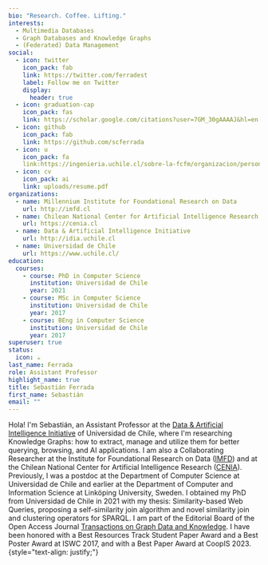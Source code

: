 ```yaml
---
bio: "Research. Coffee. Lifting."
interests:
  - Multimedia Databases
  - Graph Databases and Knowledge Graphs
  - (Federated) Data Management
social:
  - icon: twitter
    icon_pack: fab
    link: https://twitter.com/ferradest
    label: Follow me on Twitter
    display:
      header: true
  - icon: graduation-cap
    icon_pack: fas
    link: https://scholar.google.com/citations?user=7GM_30gAAAAJ&hl=en
  - icon: github
    icon_pack: fab
    link: https://github.com/scferrada
  - icon: u
    icon_pack: fa
    link:https://ingenieria.uchile.cl/sobre-la-fcfm/organizacion/personas/cuerpo-academico/a-z?qui_id=2969974
  - icon: cv
    icon_pack: ai
    link: uploads/resume.pdf
organizations:
  - name: Millennium Institute for Foundational Research on Data
    url: http://imfd.cl
  - name: Chilean National Center for Artificial Intelligence Research
    url: https://cenia.cl
  - name: Data & Artificial Intelligence Initiative 
    url: http://idia.uchile.cl
  - name: Universidad de Chile
    url: https://www.uchile.cl/
education:
  courses:
    - course: PhD in Computer Science
      institution: Universidad de Chile
      year: 2021
    - course: MSc in Computer Science
      institution: Universidad de Chile
      year: 2017
    - course: BEng in Computer Science
      institution: Universidad de Chile
      year: 2017
superuser: true
status:
  icon: ☕️
last_name: Ferrada
role: Assistant Professor
highlight_name: true
title: Sebastián Ferrada
first_name: Sebastián
email: ""
---
```

Hola! I'm Sebastián, an Assistant Professor at the [Data & Artificial Intelligence Initiative](http://idia.uchile.cl) of Universidad de Chile, where I'm researching Knowledge Graphs: how to extract, manage and utilize them for better querying, browsing, and AI applications.
I am also a Collaborating Researcher at the Institute for Foundational Research on Data ([IMFD](http://imfd.cl)) and at the Chilean National Center for Artificial Intelligence Research ([CENIA](http://cenia.cl)). 
Previously, I was a postdoc at the Department of Computer Science at Universidad de Chile and earlier at the Department of Computer and Information Science at Linköping University, Sweden.
I obtained my PhD from Universidad de Chile in 2021 with my thesis: Similarity-based Web Queries, 
proposing a self-similarity join algorithm and novel similarity join and clustering operators for SPARQL.
I am part of the Editorial Board of the Open Access Journal [Transactions on Graph Data and Knowledge](https://www.dagstuhl.de/en/publishing/series/details/tgdk).
I have been honored with a Best Resources Track Student Paper Award and a Best Poster Award at ISWC 2017, and with a Best Paper Award at CoopIS 2023.
{style="text-align: justify;"}